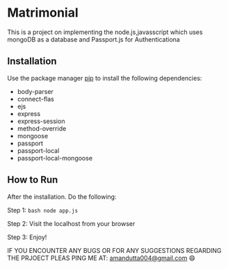 # Matrimonial

This is a project on implementing the node.js,javasscript which uses mongoDB as a database and Passport.js for Authenticationa

## Installation 

Use the package manager [pip](https://pip.pypa.io/en/stable/) to install the following dependencies:

 * body-parser
 * connect-flas 
 * ejs
 * express
 * express-session
 * method-override
 * mongoose 
 * passport
 * passport-local
 * passport-local-mongoose

## How to Run 
  After the installation. Do the following:
  
  Step 1: ```bash
          node app.js
          ```
          
  Step 2: Visit the localhost from your browser
  
  Step 3: Enjoy!
  

IF YOU ENCOUNTER ANY BUGS OR FOR ANY SUGGESTIONS REGARDING THE PRJOECT PLEAS PING ME AT: amandutta004@gmail.com :smile:
